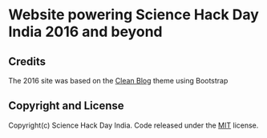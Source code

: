 # Website powering Science Hack Day India 2016 and beyond

## Credits

The 2016 site was based on the [Clean Blog](http://startbootstrap.com/template-overviews/clean-blog/) theme using Bootstrap

## Copyright and License

Copyright(c) Science Hack Day India. Code released under the [MIT](https://github.com/BlackrockDigital/startbootstrap-clean-blog/blob/gh-pages/LICENSE) license.
